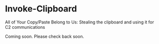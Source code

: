 # Invoke-Clipboard
All of Your Copy/Paste Belong to Us:  Stealing the clipboard and using it for C2 communications

Coming soon.  Please check back soon.
